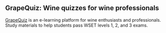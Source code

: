 ## GrapeQuiz: Wine quizzes for wine professionals

[GrapeQuiz](https://grapequiz.com/) is an e-learning platform for wine enthusiasts and professionals. Study materials to help students pass WSET levels 1, 2, and 3 exams.
